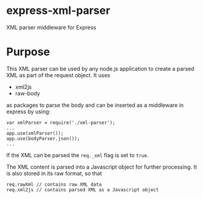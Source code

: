 # express-xml-parser
XML parser middleware for Express

# Purpose
This XML parser can be used by any node.js application to create a parsed XML as part of the request object.
It uses

- xml2js
- raw-body

as packages to parse the body and can be inserted as a middleware in express by using:

    var xmlParser = require('./xml-parser');
    ...
    app.use(xmlParser());
    app.use(bodyParser.json());
    ...

If the XML can be parsed the `req._xml` flag is set to `true`.

The XML content is parsed into a Javascript object for further processing. It is also stored in its raw format, so that

    req.rawXml // contains raw XML data
    req.xml2js // contains parsed XML as a Javascript object
